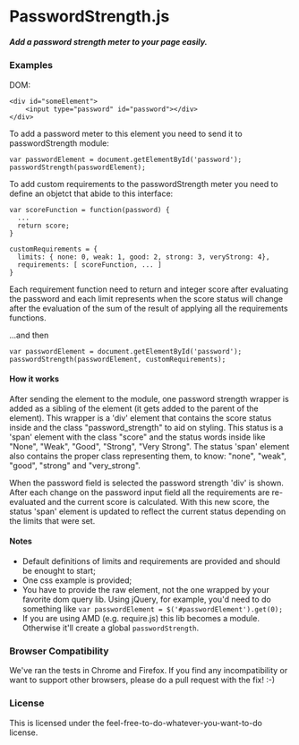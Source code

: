 # PasswordStrength.js #
##### Add a password strength meter to your page easily. #####

### Examples
DOM:

    <div id="someElement">
        <input type="password" id="password"></div>
    </div>

To add a password meter to this element you need to send it to passwordStrength module:

    var passwordElement = document.getElementById('password');
    passwordStrength(passwordElement);

To add custom requirements to the passwordStrength meter you need to define an objetct that abide to this interface:

    var scoreFunction = function(password) {
      ...
      return score;
    }

    customRequirements = {
      limits: { none: 0, weak: 1, good: 2, strong: 3, veryStrong: 4},
      requirements: [ scoreFunction, ... ]
    }

Each requirement function need to return and integer score after evaluating the password and each limit represents when the score status will change after the evaluation of the sum of the result of applying all the requirements functions.

...and then

    var passwordElement = document.getElementById('password');
    passwordStrength(passwordElement, customRequirements);

#### How it works

After sending the element to the module, one password strength wrapper is added as a sibling of the element (it gets added to the parent of the element). This wrapper is a 'div' element that contains the score status inside and the class "password_strength" to aid on styling. This status is a 'span' element with the class "score" and the status words inside like "None", "Weak", "Good", "Strong", "Very Strong". The status 'span' element also contains the proper class representing them, to know: "none", "weak", "good", "strong" and "very_strong".

When the password field is selected the password strength 'div' is shown. After each change on the password input field all the requirements are re-evaluated and the current score is calculated. With this new score, the status 'span' element is updated to reflect the current status depending on the limits that were set. 

#### Notes
* Default definitions of limits and requirements are provided and should be enought to start;
* One css example is provided;
* You have to provide the raw element, not the one wrapped by your favorite dom query lib. Using jQuery, for example, you'd need to do something like `var passwordElement = $('#passwordElement').get(0);`
* If you are using AMD (e.g. require.js) this lib becomes a module. Otherwise it'll create a global `passwordStrength`.

### Browser Compatibility
We've ran the tests in Chrome and Firefox.
If you find any incompatibility or want to support other browsers, please do a pull request with the fix! :-)

### License
This is licensed under the feel-free-to-do-whatever-you-want-to-do license.
